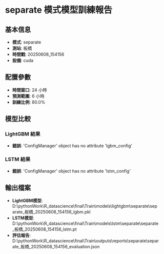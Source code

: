 
# separate 模式模型訓練報告

## 基本信息
- **模式**: separate
- **測站**: 板橋
- **時間戳**: 20250608_154156
- **設備**: cuda

## 配置參數
- **時間窗口**: 24 小時
- **預測範圍**: 6 小時
- **訓練比例**: 80.0%

## 模型比較

### LightGBM 結果

- **錯誤**: 'ConfigManager' object has no attribute 'lgbm_config'

### LSTM 結果

- **錯誤**: 'ConfigManager' object has no attribute 'lstm_config'


## 輸出檔案
- **LightGBM模型**: D:\pythonWork\R_datascience\final\Train\models\lightgbm\separate\separate_板橋_20250608_154156_lgbm.pkl
- **LSTM模型**: D:\pythonWork\R_datascience\final\Train\models\lstm\separate\separate_板橋_20250608_154156_lstm.pt
- **評估報告**: D:\pythonWork\R_datascience\final\Train\outputs\reports\separate\separate_板橋_20250608_154156_evaluation.json
